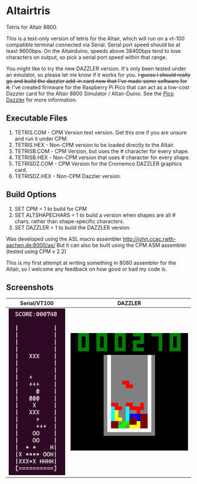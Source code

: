 # Altairtris
Tetris for Altair 8800.

This is a text-only version of tetris for the Altair, which will run on a vt-100 compatible terminal connected via Serial.
Serial port speed should be at least 9600bps. On the Altairduino, speeds above 38400bps tend to lose characters on output, 
so pick a serial port speed within that range.

You might like to try the new DAZZLER version. It's only been tested under an emulator, so please let me know if it works for you.
~~I guess I should really go and build the dazzler add-in card now that I've made some software for it.~~
I've created firmware for the Raspberry Pi Pico that can act as a low-cost Dazzler card for the Altair 8800 Simulator / Altair-Duino. 
See the [Pico Dazzler](https://github.com/phatchman/pico_dazzler) for more information.

## Executable Files

1. TETRIS.COM - CPM Version text version. Get this one if you are unsure and run it under CPM.
2. TETRIS.HEX - Non-CPM version to be loaded directly to the Altair.
3. TETRISB.COM - CPM Version, but uses the # character for every shape.
4. TETRISB.HEX - Non-CPM version that uses # character for every shape.
5. TETRISDZ.COM - CPM Version for the Cromemco DAZZLER graphics card. 
6. TETRISDZ.HEX - Non-CPM Dazzler version.

## Build Options
1. SET CPM = 1 to build for CPM
2. SET ALTSHAPECHARS = 1 to build a version when shapes are all # chars, rather than shape-specific characters.
3. SET DAZZLER = 1 to build the DAZZLER version.

Was developed using the ASL macro assembler http://john.ccac.rwth-aachen.de:8000/as/
But it can also be built using the CPM ASM assembler (tested using CPM v 2.2)

This is my first attempt at writing something in 8080 assembler for the Altair, so I welcome any feedback on how good or bad my code is.

## Screenshots

Serial/VT100                  | DAZZLER
:-------------------------:|:-------------------------:
![SIO-2/VT100](https://github.com/phatchman/Altairtris/blob/main/img/tetris_sio.png?raw=true)  |  ![DAZZLER](https://github.com/phatchman/Altairtris/blob/main/img/tetris_dazzler.png?raw=true)
